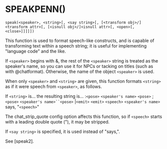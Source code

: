 # SPEAKPENN()
`speak(<speaker>, <string>[, <say string>[, [<transform obj>/]<transform attr>[, [<isnull obj>/]<isnull attr>[, <open>[, <close>]]]]])`

  This function is used to format speech-like constructs, and is capable of transforming text within a speech string; it is useful for implementing "language code" and the like.

  If `<speaker>` begins with &, the rest of the `<speaker>` string is treated as the speaker's name, so you can use it for NPCs or tacking on titles (such as with @chatformat). Otherwise, the name of the object `<speaker>` is used.

  When only `<speaker>` and `<string>` are given, this function formats `<string>` as if it were speech from `<speaker>`, as follows.

  If `<string>` is...  the resulting string is...
  :`<pose>`            `<speaker's name>` `<pose>`
  ;`<pose>`            `<speaker's name>``<pose>`
  |`<emit>`            `<emit>`
  `<speech>`           `<speaker's name>` says, "`<speech>`"

  The chat_strip_quote config option affects this function, so if `<speech>` starts with a leading double quote ("), it may be stripped.

  If `<say string>` is specified, it is used instead of "says,".

  See [speak2].


